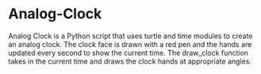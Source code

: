 # Analog-Clock
Analog Clock is a Python script that uses turtle and time modules to create an analog clock. The clock face is drawn with a red pen and the hands are updated every second to show the current time. The draw_clock function takes in the current time and draws the clock hands at appropriate angles.
